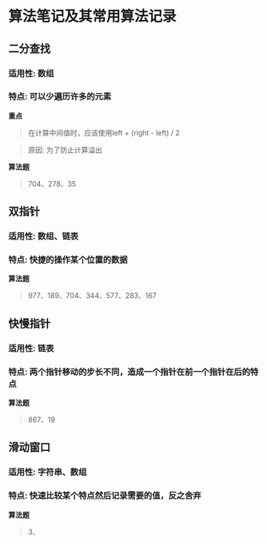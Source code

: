 # 算法笔记及其常用算法记录

## 二分查找

### 适用性: 数组

### 特点: 可以少遍历许多的元素

**重点**

> 在计算中间值时，应该使用left + (right - left) / 2

> 原因: 为了防止计算溢出

**算法题**

> 704、278、35

## 双指针

### 适用性: 数组、链表

### 特点: 快捷的操作某个位置的数据

**算法题**

> 977、189、704、344、577、283、167

## 快慢指针

### 适用性: 链表

### 特点: 两个指针移动的步长不同，造成一个指针在前一个指针在后的特点

**算法题**

> 867、19

## 滑动窗口

### 适用性: 字符串、数组

### 特点: 快速比较某个特点然后记录需要的值，反之舍弃

**算法题**

> 3、